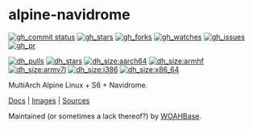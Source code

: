 # alpine-navidrome

[![gh_commit status][201]][151]
[![gh_stars][202]][152]
[![gh_forks][203]][153]
[![gh_watches][204]][154]
[![gh_issues][216]][166]
[![gh_pr][217]][167]

[![dh_pulls][205]][155]
[![dh_stars][206]][156]
[![dh_size:aarch64][208]][158]
[![dh_size:armhf][210]][160]
[![dh_size:armv7l][209]][159]
[![dh_size:i386][211]][161]
[![dh_size:x86_64][207]][157]
<!--[![dh_size:loong64][212]][162]-->
<!--[![dh_size:ppc64le][213]][163]-->
<!--[![dh_size:riscv64][214]][164]-->
<!--[![dh_size:s390x][215]][165]-->

MultiArch Alpine Linux + S6 + Navidrome.

[Docs][112] | [Images][155] | [Sources][151]

Maintained (or sometimes a lack thereof?) by [WOAHBase][110].

[110]: https://woahbase.online/
[112]: https://woahbase.online/images/alpine-navidrome/

[151]: https://github.com/woahbase/alpine-navidrome
[152]: https://github.com/woahbase/alpine-navidrome/stargazers
[153]: https://github.com/woahbase/alpine-navidrome/network/members
[154]: https://github.com/woahbase/alpine-navidrome/watchers
[155]: https://hub.docker.com/r/woahbase/alpine-navidrome
[156]: https://hub.docker.com/r/woahbase/alpine-navidrome
[157]: https://hub.docker.com/r/woahbase/alpine-navidrome/tags?name=x86_64&ordering=last_updated
[158]: https://hub.docker.com/r/woahbase/alpine-navidrome/tags?name=aarch64&ordering=last_updated
[159]: https://hub.docker.com/r/woahbase/alpine-navidrome/tags?name=armv7l&ordering=last_updated
[160]: https://hub.docker.com/r/woahbase/alpine-navidrome/tags?name=armhf&ordering=last_updated
[161]: https://hub.docker.com/r/woahbase/alpine-navidrome/tags?name=i386&ordering=last_updated
[162]: https://hub.docker.com/r/woahbase/alpine-navidrome/tags?name=loong64&ordering=last_updated
[163]: https://hub.docker.com/r/woahbase/alpine-navidrome/tags?name=ppc64le&ordering=last_updated
[164]: https://hub.docker.com/r/woahbase/alpine-navidrome/tags?name=riscv64&ordering=last_updated
[165]: https://hub.docker.com/r/woahbase/alpine-navidrome/tags?name=s390x&ordering=last_updated
[166]: https://github.com/woahbase/alpine-navidrome/issues
[167]: https://github.com/woahbase/alpine-navidrome/pulls

[201]: https://img.shields.io/github/last-commit/woahbase/alpine-navidrome?color=brightgreen&style=flat-square&logo=github
[202]: https://img.shields.io/github/stars/woahbase/alpine-navidrome?color=brightgreen&style=flat-square&logo=github
[203]: https://img.shields.io/github/forks/woahbase/alpine-navidrome?color=brightgreen&style=flat-square&logo=github
[204]: https://img.shields.io/github/watchers/woahbase/alpine-navidrome?color=brightgreen&style=flat-square&logo=github
[205]: https://img.shields.io/docker/pulls/woahbase/alpine-navidrome?color=brightgreen&style=flat-square&logo=docker&label=pulls
[206]: https://img.shields.io/docker/stars/woahbase/alpine-navidrome?color=brightgreen&style=flat-square&logo=docker&label=stars
[207]: https://img.shields.io/docker/image-size/woahbase/alpine-navidrome/x86_64?label=x86_64&color=brightgreen&style=flat-square&logo=docker
[208]: https://img.shields.io/docker/image-size/woahbase/alpine-navidrome/aarch64?label=aarch64&color=brightgreen&style=flat-square&logo=docker
[209]: https://img.shields.io/docker/image-size/woahbase/alpine-navidrome/armv7l?label=armv7l&color=brightgreen&style=flat-square&logo=docker
[210]: https://img.shields.io/docker/image-size/woahbase/alpine-navidrome/armhf?label=armhf&color=brightgreen&style=flat-square&logo=docker
[211]: https://img.shields.io/docker/image-size/woahbase/alpine-navidrome/i386?label=i386&color=brightgreen&style=flat-square&logo=docker
[212]: https://img.shields.io/docker/image-size/woahbase/alpine-navidrome/loong64?label=loong64&color=brightgreen&style=flat-square&logo=docker
[213]: https://img.shields.io/docker/image-size/woahbase/alpine-navidrome/ppc64le?label=ppc64le&color=brightgreen&style=flat-square&logo=docker
[214]: https://img.shields.io/docker/image-size/woahbase/alpine-navidrome/riscv64?label=riscv64&color=brightgreen&style=flat-square&logo=docker
[215]: https://img.shields.io/docker/image-size/woahbase/alpine-navidrome/s390x?label=s390x&color=brightgreen&style=flat-square&logo=docker
[216]: https://img.shields.io/github/issues/woahbase/alpine-navidrome?color=brightgreen&style=flat-square&logo=github
[217]: https://img.shields.io/github/issues-pr/woahbase/alpine-navidrome?color=brightgreen&style=flat-square&logo=github
